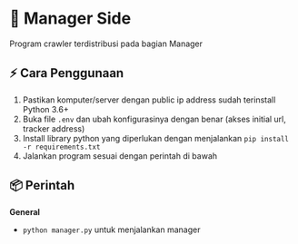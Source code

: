 # :beginner: Manager Side

Program crawler terdistribusi pada bagian Manager

## :zap: Cara Penggunaan

1. Pastikan komputer/server dengan public ip address sudah terinstall Python 3.6+
2. Buka file `.env` dan ubah konfigurasinya dengan benar (akses initial url, tracker address)
3. Install library python yang diperlukan dengan menjalankan `pip install -r requirements.txt`
4. Jalankan program sesuai dengan perintah di bawah

## :package: Perintah

**General**

- `python manager.py` untuk menjalankan manager
